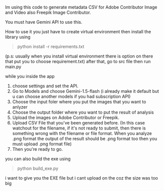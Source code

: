 Im using this code to generate metadata CSV for Adobe Contributor Image and Video also Freepik Image Contributor. 

You must have Gemini API to use this.

How to use it
you just have to create virtual environment
then install the library using 
> python install -r requirements.txt

(p.s: usually when you install virtual environment there is option on there that put you to choose requirement.txt)
after that, go to src file then run main.py

while you inside the app
1. choose settings and set the API.
2. Go to Models and choose Gemini-1.5-flash (i already make it default but u can choose another models if you had subscription API)
3. Choose the input foler where you put the images that you want to anlyzer
4. Choose the output folder where you want to put the result of analysis
5. Upload the images on Adobe Contributor or Freepik.
6. Upload CSV File that you've been generated before. (In this case watchout for the filename, if it's not ready to submit, then there is something wrong with the filename or file format. When you analyze .png format the output of the result should be .png format too then you must upload .png format file)
7. Then you're ready to go.


you can also build the exe using
> python build_exe.py


i want to give you the EXE file but i cant upload on the coz the size was too big
